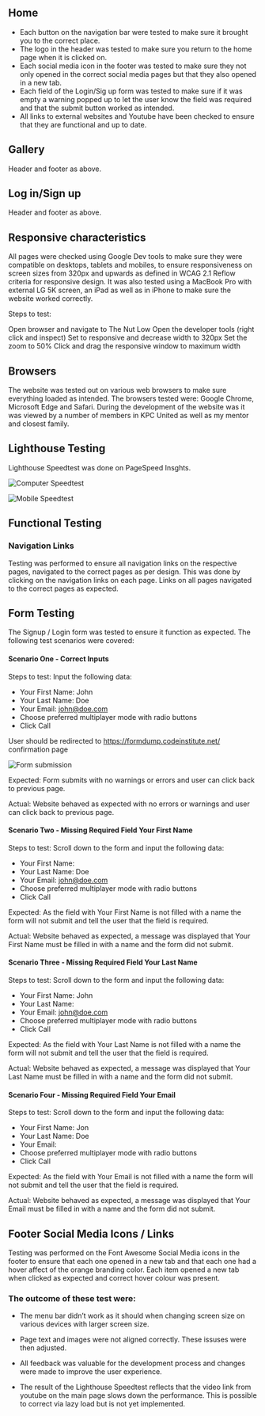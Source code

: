 ## Home

- Each button on the navigation bar were tested to make sure it brought you to the correct place.
- The logo in the header was tested to make sure you return to the home page when it is clicked on.
- Each social media icon in the footer was tested to make sure they not only opened in the correct social media pages but that they also opened in a new tab.
- Each field of the Login/Sig up form was tested to make sure if it was empty a warning popped up to let the user know the field was required and that the submit button worked as intended. 
- All links to external websites and Youtube have been checked to ensure that they are functional and up to date.

## Gallery
Header and footer as above.

## Log in/Sign up
Header and footer as above.

## Responsive characteristics

All pages were checked using Google Dev tools to make sure they were compatible on desktops, tablets and mobiles, to ensure responsiveness on screen sizes from 320px and upwards as defined in WCAG 2.1 Reflow criteria for responsive design. It was also tested using a MacBook Pro with external LG 5K screen, an iPad as well as in iPhone to make sure the website worked correctly.

Steps to test:

Open browser and navigate to The Nut Low
Open the developer tools (right click and inspect)
Set to responsive and decrease width to 320px
Set the zoom to 50%
Click and drag the responsive window to maximum width

## Browsers

The website was tested out on various web browsers to make sure everything loaded as intended. The browsers tested were: Google Chrome, Microsoft Edge and Safari.
During the development of the website was it was viewed by a number of members in KPC United as well as my mentor and closest family.

## Lighthouse Testing

Lighthouse Speedtest was done on PageSpeed Insghts.

![Computer Speedtest](docs/readme_images/pagespeed_insights_computer_test.jpg)

![Mobile Speedtest](docs/readme_images/pagespeed_insights_mobile_test.jpg)

## Functional Testing

### Navigation Links
Testing was performed to ensure all navigation links on the respective pages, navigated to the correct pages as per design. This was done by clicking on the navigation links on each page. Links on all pages navigated to the correct pages as expected.

## Form Testing
The Signup / Login form was tested to ensure it function as expected. The following test scenarios were covered:

#### Scenario One - Correct Inputs
Steps to test:
Input the following data:
- Your  First Name: John
- Your  Last Name: Doe
- Your  Email: john@doe.com
- Choose preferred multiplayer mode with radio buttons
- Click Call

User should be redirected to https://formdump.codeinstitute.net/ confirmation page

![Form submission](docs/readme_images/form_submission_success.png)

Expected:
Form submits with no warnings or errors and user can click back to previous page.

Actual:
Website behaved as expected with no errors or warnings and user can click back to previous page.

#### Scenario Two - Missing Required Field Your First Name
Steps to test:
Scroll down to the form and input the following data:
- Your  First Name:
- Your  Last Name: Doe
- Your  Email: john@doe.com
- Choose preferred multiplayer mode with radio buttons
- Click Call

Expected:
As the field with Your First Name is not filled with a name the form will not submit and tell the user that the field is required.

Actual:
Website behaved as expected, a message was displayed that Your First Name must be filled in with a name and the form did not submit.

#### Scenario Three - Missing Required Field Your Last Name

Steps to test:
Scroll down to the form and input the following data:
- Your First Name: John
- Your Last Name:
- Your Email: john@doe.com
- Choose preferred multiplayer mode with radio buttons
- Click Call

Expected:
As the field with Your Last Name is not filled with a name the form will not submit and tell the user that the field is required.

Actual:
Website behaved as expected, a message was displayed that Your  Last Name must be filled in with a name and the form did not submit.

#### Scenario Four - Missing Required Field Your Email

Steps to test:
Scroll down to the form and input the following data:

- Your  First Name: Jon
- Your  Last Name: Doe
- Your  Email:
- Choose preferred multiplayer mode with radio buttons
- Click Call

Expected:
As the field with Your Email is not filled with a name the form will not submit and tell the user that the field is required.

Actual:
Website behaved as expected, a message was displayed that Your Email must be filled in with a name and the form did not submit.

## Footer Social Media Icons / Links
Testing was performed on the Font Awesome Social Media icons in the footer to ensure that each one opened in a new tab and that each one had a hover affect of the orange branding color.
Each item opened a new tab when clicked as expected and correct hover colour was present.


### The outcome of these test were:

- The menu bar didn’t work as it should when changing screen size on various devices with larger screen size.
- Page text and images were not aligned correctly. These issuses were then adjusted.

- All feedback was valuable for the development process and changes were made to improve the user experience.

- The result of the Lighthouse Speedtest reflects that the video link from youtube on the main page slows down the performance. This is possible to correct via lazy load but is not yet implemented.
